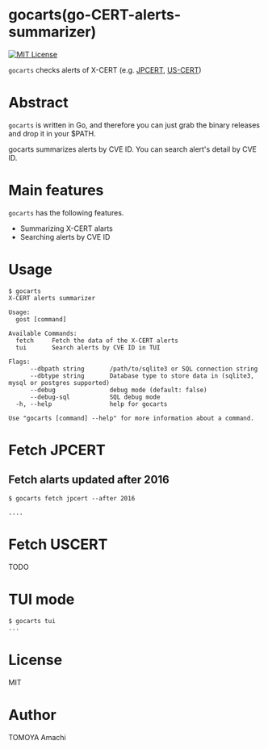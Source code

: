 # gocarts(go-CERT-alerts-summarizer)
[![MIT License](http://img.shields.io/badge/license-MIT-blue.svg?style=flat)](https://github.com/tomoyamachi/gocarts/blob/master/LICENSE)

`gocarts` checks alerts of X-CERT (e.g. [JPCERT](http://www.jpcert.or.jp/), [US-CERT](https://www.us-cert.gov/ncas/alerts))

# Abstract
`gocarts` is written in Go, and therefore you can just grab the binary releases and drop it in your $PATH.

gocarts summarizes alerts by CVE ID. You can search alert's detail by CVE ID.

# Main features
`gocarts` has the following features.
- Summarizing X-CERT alarts
- Searching alerts by CVE ID

# Usage

```
$ gocarts
X-CERT alerts summarizer

Usage:
  gost [command]

Available Commands:
  fetch     Fetch the data of the X-CERT alerts
  tui       Search alerts by CVE ID in TUI

Flags:
      --dbpath string       /path/to/sqlite3 or SQL connection string
      --dbtype string       Database type to store data in (sqlite3, mysql or postgres supported)
      --debug               debug mode (default: false)
      --debug-sql           SQL debug mode
  -h, --help                help for gocarts

Use "gocarts [command] --help" for more information about a command.
```

# Fetch JPCERT

## Fetch alarts updated after 2016

```
$ gocarts fetch jpcert --after 2016

....
```

# Fetch USCERT

TODO

# TUI mode

```
$ gocarts tui
...
```

# License
MIT

# Author
TOMOYA Amachi
